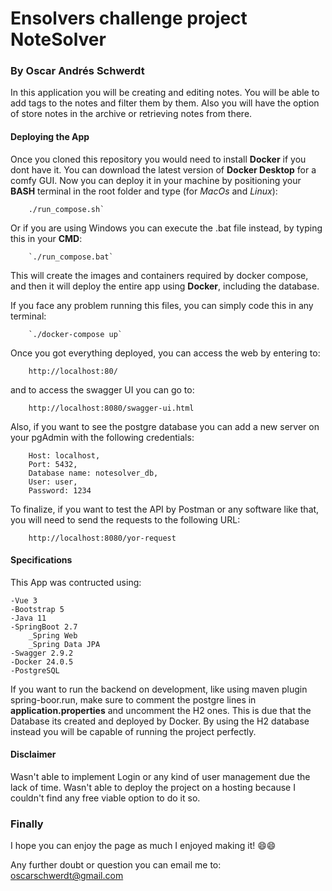 # Ensolvers challenge project NoteSolver
### By Oscar Andrés Schwerdt


In this application you will be creating and editing notes. You will be able to add tags to the notes and filter them by them. Also you will have the option of store notes in the archive or retrieving notes from there.

#### Deploying the App
Once you cloned this repository you would need to install **Docker** if you dont have it. You can download the latest version of **Docker Desktop** for a comfy GUI.
Now you can deploy it in your machine by positioning your **BASH** terminal in the root folder and type (for *MacOs* and *Linux*):

		./run_compose.sh`

Or if you are using Windows you can execute the .bat file instead, by typing this in your **CMD**:

		`./run_compose.bat`

This will create the images and containers required by docker compose, and then it will deploy the entire app using **Docker**, including the database.

If you face any problem running this files, you can simply code this in any terminal:

		`./docker-compose up`

Once you got everything deployed, you can access the web by entering to:

		http://localhost:80/

and to access the swagger UI you can go to:

		http://localhost:8080/swagger-ui.html

Also, if you want to see the postgre database you can add a new server on your pgAdmin with the following credentials:

		Host: localhost,
		Port: 5432,
		Database name: notesolver_db,
		User: user,
		Password: 1234

To finalize, if you want to test the API by Postman or any software like that, you will need to send the requests to the following URL:

		http://localhost:8080/yor-request

#### Specifications

This App was contructed using:

	-Vue 3
	-Bootstrap 5
	-Java 11
	-SpringBoot 2.7
		_Spring Web
		_Spring Data JPA
	-Swagger 2.9.2
	-Docker 24.0.5
	-PostgreSQL

If you want to run the backend on development, like using maven plugin spring-boor.run, make sure to comment the postgre lines in **application.properties** and uncomment the H2 ones. This is due that the Database its created and deployed by Docker. By using the H2 database instead you will be capable of running the project perfectly.


#### Disclaimer

Wasn't able to implement Login or any kind of user management due the lack of time.
Wasn't able to deploy the project on a hosting because I couldn't find any free viable option to do it so.


### Finally

I hope you can enjoy the page as much I enjoyed making it! 😄😄

Any further doubt or question you can email me to: oscarschwerdt@gmail.com